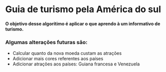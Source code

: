 <h1> Guia de turismo pela América do sul </h1>
<h4> O objetivo desse algorítimo é aplicar o que aprendo à um informativo de turismo. </h4>
<h3> Algumas alterações futuras são: </h3>

- Calcular quanto da nova moeda custam as atrações
- Adicionar mais cores referentes aos países
- Adicionar atrações aos países: Guiana francesa e Venezuela
